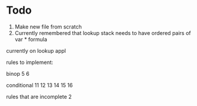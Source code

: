 # Todo
1. Make new file from scratch
2. Currently remembered that lookup stack needs to have ordered pairs of var * formula

currently on lookup appl

rules to implement:

binop
5
6

conditional
11
12
13
14
15
16

rules that are incomplete
2
